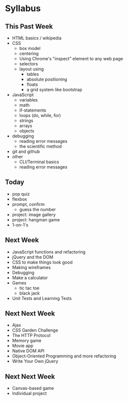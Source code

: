 # Syllabus

## This Past Week

* HTML basics / wikipedia
* CSS
  * box model
  * centering
  * Using Chrome's "inspect" element to any web page
  * selectors
  * layout using
    * tables
    * absolute positioning
    * floats
    * a grid system like bootstrap
* JavaScript
  * variables
  * math
  * if-statements
  * loops (do, while, for)
  * strings
  * arrays
  * objects
* debugging
  * reading error messages
  * the scientific method
* git and github
* other
  * CLI/Terminal basics
  * reading error messages

## Today

* pop quiz
* flexbox
* prompt, confirm
  * guess the number
* project: image gallery
* project: hangman game
* 1-on-1's

## Next Week

* JavaScript functions and refactoring
* jQuery and the DOM
* CSS to make things look good
* Making wireframes
* Debugging
* Make a calculator
* Games
  * tic tac toe
  * black jack
* Unit Tests and Learning Tests

## Next Next Week

* Ajax
* CSS Garden Challenge
* The HTTP Protocol
* Memory game
* Movie app
* Native DOM API
* Object-Oriented Programming and more refactoring
* Write Your Own jQuery

## Next Next Week

* Canvas-based game
* Individual project
